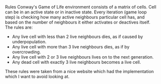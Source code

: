 Rules
Conway's Game of Life environment consists of a matrix of cells. Cell can be in an active state or in inactive state. Every iteration (game loop step) is checking how many active neighbours particular cell has, and based on the number of neighbours it either activates or deactives itself. The rules are:

- Any live cell with less than 2 live neighbours dies, as if caused by underpopulation.
- Any live cell with more than 3 live neighbours dies, as if by overcrowding.
- Any live cell with 2 or 3 live neighbours lives on to the next generation.
- Any dead cell with exactly 3 live neighbours becomes a live cell.

These rules were taken from a nice website which had the implementation which I want to avoid looking at.